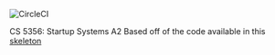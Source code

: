 ![CircleCI](https://circleci.com/gh/techlover10/5356-api.svg?style=svg&circle-token=32d1b52e2d9babfead10e45184377e1fc8803234)

CS 5356: Startup Systems A2
Based off of the code available in this [skeleton](https://github.com/amfleming/skeleton)

